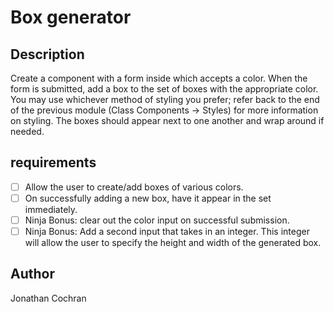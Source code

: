 # Box generator
## Description
Create a component with a form inside which accepts a color. When the form is submitted, add a box to the set of boxes with the appropriate color. You may use whichever method of styling you prefer; refer back to the end of the previous module (Class Components -> Styles) for more information on styling. The boxes should appear next to one another and wrap around if needed.
## requirements 
- [ ] Allow the user to create/add boxes of various colors.
- [ ] On successfully adding a new box, have it appear in the set immediately.
- [ ] Ninja Bonus: clear out the color input on successful submission.
- [ ] Ninja Bonus: Add a second input that takes in an integer. This integer will allow the user to specify the height and width of the generated box.

## Author
Jonathan Cochran


